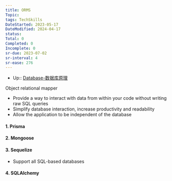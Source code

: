 ```yaml
---
title: ORMS
Topic: 
tags: TechSkills
DateStarted: 2023-05-17
DateModified: 2024-04-17
status: 
Total: 0
Completed: 0
Incomplete: 0
sr-due: 2023-07-02
sr-interval: 4
sr-ease: 276
---
```


- Up:: [Database-数据库原理](Database-数据库原理)

Object relational mapper

- Provide a way to interact with data from within your code without writing raw SQL queries
- Simplify database interaction, increase productivity and readability
- Allow the application to be independent of the database

#### 1. Prisma

#### 2. Mongoose

#### 3. Sequelize

- Support all SQL-based databases

#### 4. SQLAlchemy
